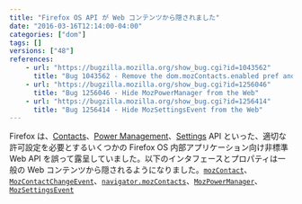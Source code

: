 ```yaml
---
title: "Firefox OS API が Web コンテンツから隠されました"
date: "2016-03-16T12:14:00-04:00"
categories: ["dom"]
tags: []
versions: ["48"]
references:
    - url: "https://bugzilla.mozilla.org/show_bug.cgi?id=1043562"
      title: "Bug 1043562 - Remove the dom.mozContacts.enabled pref and hide the MozContact API from code with insufficient privileges"
    - url: "https://bugzilla.mozilla.org/show_bug.cgi?id=1256046"
      title: "Bug 1256046 - Hide MozPowerManager from the Web"
    - url: "https://bugzilla.mozilla.org/show_bug.cgi?id=1256414"
      title: "Bug 1256414 - Hide MozSettingsEvent from the Web"
---
```

Firefox は、[Contacts](https://developer.mozilla.org/ja/docs/Mozilla/Firefox_OS/API/Contacts_API)、[Power Management](https://developer.mozilla.org/ja/docs/Mozilla/Firefox_OS/API/Power_Management_API)、[Settings](https://developer.mozilla.org/ja/docs/Mozilla/Firefox_OS/API/Settings_API) API といった、適切な許可設定を必要とするいくつかの Firefox OS 内部アプリケーション向け非標準 Web API を誤って露呈していました。以下のインタフェースとプロパティは一般の Web コンテンツから隠されるようになりました。[`mozContact`](https://developer.mozilla.org/ja/docs/Mozilla/Firefox_OS/API/MozContact)、[`MozContactChangeEvent`](https://developer.mozilla.org/ja/docs/Mozilla/Firefox_OS/API/MozContactChangeEvent)、[`navigator.mozContacts`](https://developer.mozilla.org/ja/docs/Web/API/Navigator/mozContacts)、[`MozPowerManager`](https://developer.mozilla.org/ja/docs/Mozilla/Firefox_OS/API/MozPowerManager)、[`MozSettingsEvent`](https://developer.mozilla.org/ja/docs/Mozilla/Firefox_OS/API/MozSettingsEvent)
